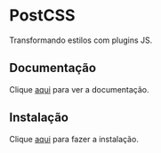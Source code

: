 # PostCSS

Transformando estilos com plugins JS.

## Documentação

Clique [aqui](https://github.com/postcss/postcss) para ver a documentação.

## Instalação

Clique [aqui](https://www.npmjs.com/package/postcss) para fazer a instalação.